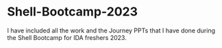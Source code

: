 # Shell-Bootcamp-2023
I have included all the work and the Journey PPTs that I have done during the Shell Bootcamp for IDA freshers 2023.
